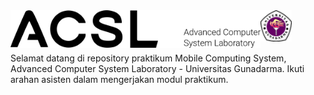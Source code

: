 <img align="left" src="images/logo.png" width="400">
<img align="left" src="images/logo_ug.jpg" width="50">
<br/><br/><br/><br/>
Selamat datang di repository praktikum Mobile Computing System, Advanced Computer System Laboratory - Universitas Gunadarma. 
Ikuti arahan asisten dalam mengerjakan modul praktikum.
